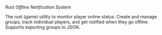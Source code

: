 *Rust Offline Notification System*

The rust (game) utility to monitor player online status. Create and manage groups, track individual players, and get notified when they go offline. Supports exporting groups to JSON.
